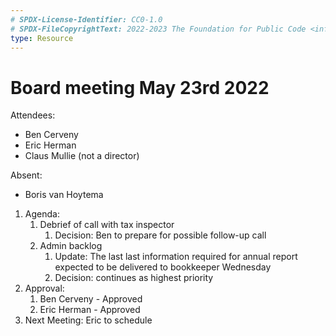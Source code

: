 ```yaml
---
# SPDX-License-Identifier: CC0-1.0
# SPDX-FileCopyrightText: 2022-2023 The Foundation for Public Code <info@publiccode.net>
type: Resource
---
```


# Board meeting May 23rd 2022

Attendees:

* Ben Cerveny
* Eric Herman
* Claus Mullie (not a director)

Absent:

* Boris van Hoytema

1. Agenda:
   1. Debrief of call with tax inspector
      1. Decision: Ben to prepare for possible follow-up call
   2. Admin backlog
      1. Update: The last last information required for annual report expected to be delivered to bookkeeper Wednesday
      2. Decision: continues as highest priority
2. Approval:
   1. Ben Cerveny - Approved
   2. Eric Herman - Approved
   <!-- 3. Boris van Hoytema - -->
3. Next Meeting: Eric to schedule
